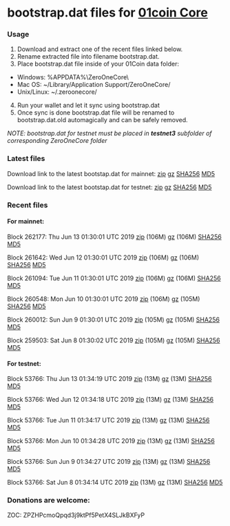 # bootstrap.dat files for [01coin Core](https://01coin.io)

### Usage

1. Download and extract one of the recent files linked below.
2. Rename extracted file into filename bootstrap.dat.
3. Place bootstrap.dat file inside of your 01Coin data folder:
 - Windows: %APPDATA%\ZeroOneCore\
 - Mac OS: ~/Library/Application Support/ZeroOneCore/
 - Unix/Linux: ~/.zeroonecore/
4. Run your wallet and let it sync using bootstrap.dat
5. Once sync is done bootstrap.dat file will be renamed to bootstrap.dat.old automagically and can be safely removed.

_NOTE: bootstrap.dat for testnet must be placed in **testnet3** subfolder of corresponding ZeroOneCore folder_

### Latest files
Download link to the latest bootstap.dat for mainnet: [zip](https://files.01coin.io/mainnet/bootstrap.dat.zip) [gz](https://files.01coin.io/mainnet/bootstrap.dat.tar.gz) [SHA256](https://files.01coin.io/mainnet/sha256.txt) [MD5](https://files.01coin.io/mainnet/md5.txt)

Download link to the latest bootstap.dat for testnet: [zip](https://files.01coin.io/testnet/bootstrap.dat.zip) [gz](https://files.01coin.io/testnet/bootstrap.dat.tar.gz) [SHA256](https://files.01coin.io/testnet/sha256.txt) [MD5](https://files.01coin.io/testnet/md5.txt)

### Recent files

#### For mainnet:

Block 262177: Thu Jun 13 01:30:01 UTC 2019 [zip](https://files.01coin.io/mainnet/2019-06-13/bootstrap.dat.zip) (106M) [gz](https://files.01coin.io/mainnet/2019-06-13/bootstrap.dat.tar.gz) (106M) [SHA256](https://files.01coin.io/mainnet/2019-06-13/sha256.txt) [MD5](https://files.01coin.io/mainnet/2019-06-13/md5.txt)

Block 261642: Wed Jun 12 01:30:01 UTC 2019 [zip](https://files.01coin.io/mainnet/2019-06-12/bootstrap.dat.zip) (106M) [gz](https://files.01coin.io/mainnet/2019-06-12/bootstrap.dat.tar.gz) (106M) [SHA256](https://files.01coin.io/mainnet/2019-06-12/sha256.txt) [MD5](https://files.01coin.io/mainnet/2019-06-12/md5.txt)

Block 261094: Tue Jun 11 01:30:01 UTC 2019 [zip](https://files.01coin.io/mainnet/2019-06-11/bootstrap.dat.zip) (106M) [gz](https://files.01coin.io/mainnet/2019-06-11/bootstrap.dat.tar.gz) (106M) [SHA256](https://files.01coin.io/mainnet/2019-06-11/sha256.txt) [MD5](https://files.01coin.io/mainnet/2019-06-11/md5.txt)

Block 260548: Mon Jun 10 01:30:01 UTC 2019 [zip](https://files.01coin.io/mainnet/2019-06-10/bootstrap.dat.zip) (106M) [gz](https://files.01coin.io/mainnet/2019-06-10/bootstrap.dat.tar.gz) (105M) [SHA256](https://files.01coin.io/mainnet/2019-06-10/sha256.txt) [MD5](https://files.01coin.io/mainnet/2019-06-10/md5.txt)

Block 260012: Sun Jun  9 01:30:01 UTC 2019 [zip](https://files.01coin.io/mainnet/2019-06-09/bootstrap.dat.zip) (105M) [gz](https://files.01coin.io/mainnet/2019-06-09/bootstrap.dat.tar.gz) (105M) [SHA256](https://files.01coin.io/mainnet/2019-06-09/sha256.txt) [MD5](https://files.01coin.io/mainnet/2019-06-09/md5.txt)

Block 259503: Sat Jun  8 01:30:02 UTC 2019 [zip](https://files.01coin.io/mainnet/2019-06-08/bootstrap.dat.zip) (105M) [gz](https://files.01coin.io/mainnet/2019-06-08/bootstrap.dat.tar.gz) (105M) [SHA256](https://files.01coin.io/mainnet/2019-06-08/sha256.txt) [MD5](https://files.01coin.io/mainnet/2019-06-08/md5.txt)


#### For testnet:

Block 53766: Thu Jun 13 01:34:19 UTC 2019 [zip](https://files.01coin.io/testnet/2019-06-13/bootstrap.dat.zip) (13M) [gz](https://files.01coin.io/testnet/2019-06-13/bootstrap.dat.tar.gz) (13M) [SHA256](https://files.01coin.io/testnet/2019-06-13/sha256.txt) [MD5](https://files.01coin.io/testnet/2019-06-13/md5.txt)

Block 53766: Wed Jun 12 01:34:18 UTC 2019 [zip](https://files.01coin.io/testnet/2019-06-12/bootstrap.dat.zip) (13M) [gz](https://files.01coin.io/testnet/2019-06-12/bootstrap.dat.tar.gz) (13M) [SHA256](https://files.01coin.io/testnet/2019-06-12/sha256.txt) [MD5](https://files.01coin.io/testnet/2019-06-12/md5.txt)

Block 53766: Tue Jun 11 01:34:17 UTC 2019 [zip](https://files.01coin.io/testnet/2019-06-11/bootstrap.dat.zip) (13M) [gz](https://files.01coin.io/testnet/2019-06-11/bootstrap.dat.tar.gz) (13M) [SHA256](https://files.01coin.io/testnet/2019-06-11/sha256.txt) [MD5](https://files.01coin.io/testnet/2019-06-11/md5.txt)

Block 53766: Mon Jun 10 01:34:28 UTC 2019 [zip](https://files.01coin.io/testnet/2019-06-10/bootstrap.dat.zip) (13M) [gz](https://files.01coin.io/testnet/2019-06-10/bootstrap.dat.tar.gz) (13M) [SHA256](https://files.01coin.io/testnet/2019-06-10/sha256.txt) [MD5](https://files.01coin.io/testnet/2019-06-10/md5.txt)

Block 53766: Sun Jun  9 01:34:27 UTC 2019 [zip](https://files.01coin.io/testnet/2019-06-09/bootstrap.dat.zip) (13M) [gz](https://files.01coin.io/testnet/2019-06-09/bootstrap.dat.tar.gz) (13M) [SHA256](https://files.01coin.io/testnet/2019-06-09/sha256.txt) [MD5](https://files.01coin.io/testnet/2019-06-09/md5.txt)

Block 53766: Sat Jun  8 01:34:14 UTC 2019 [zip](https://files.01coin.io/testnet/2019-06-08/bootstrap.dat.zip) (13M) [gz](https://files.01coin.io/testnet/2019-06-08/bootstrap.dat.tar.gz) (13M) [SHA256](https://files.01coin.io/testnet/2019-06-08/sha256.txt) [MD5](https://files.01coin.io/testnet/2019-06-08/md5.txt)


### Donations are welcome:

ZOC: ZPZHPcmoQpqd3j9ktPf5PetX4SLJkBXFyP

